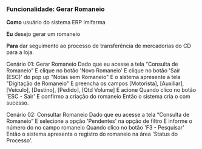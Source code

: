### Funcionalidade: Gerar Romaneio

**Como** usuário do sistema ERP Imifarma


**Eu** desejo gerar um romaneio


**Para** dar seguimento ao processo de transferência de mercadorias do CD para a loja.

Cenário 01: Gerar Romaneio
Dado que eu acesse a tela “Consulta de Romaneio” E clique no botão 'Novo Romaneio' E clique no botão 'Sair (ESC)' do pop up "Notas sem Romaneio" E o sistema apresente a tela "Digitação de Romaneio" E preencha os campos [Motorista], [Auxiliar], [Veículo], [Destino], [Pedido], [Qtd Volume] E acione Quando clico no botão 'ESC - Sair' E confirmo a criação do romaneio Então o sistema cria o com sucesso.

Cenário 02: Consultar Romaneio
Dado que eu acesse a tela “Consulta de Romaneio” E selecione a opção 'Pendentes' na opção de filtro E informe o número do no campo romaneio Quando clico no botão 'F3 - Pesquisar' Então o sistema apresenta o registro do romaneio na área 'Status do Processo'.
